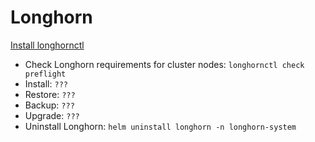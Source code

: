 # Longhorn

[Install longhornctl](https://longhorn.io/docs/1.7.2/advanced-resources/longhornctl/install-longhornctl/)

* Check Longhorn requirements for cluster nodes: `longhornctl check preflight`
* Install: `???`
* Restore: `???`
* Backup: `???`
* Upgrade: `???`
* Uninstall Longhorn: `helm uninstall longhorn -n longhorn-system`
